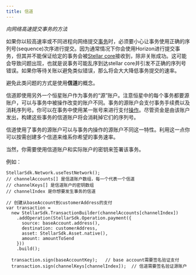 ```yaml
---
title: 信道 
---
```

*向网络高速提交事务的方法*

如果你以较高速率或不同进程向网络提交[事务](./concepts/transactions.md)时，必须要小心让事务使用正确的序列号(sequence)次序进行提交。因为通常情况下你会使用Horizon进行提交事务，但其并不能保证给定的事务会被[Stellar core](https://github.com/stellar/stellar-core)接收到，除非关账成功。这可能会导致问题出现，也就是说事务可能乱序到达stellar core并引发不正确的序列号错误。如果你等待关账以避免类似错误，那么将会大大降低事务提交的速率。

避免此类问题的方式是使用**信道**的概念。

信道即使用另外一个恒星账户作为事务的“源”账户。注意恒星中的每个事务都要源账户，可以与事务中被操作改变的账户不同。事务的源账户会支付事务手续费以及消耗序列号。你可以在事务中使用某一账号来进行支付[操作](./concepts/operations.md)。尽管资金是由该账户发出，构建这些事务的信道账户将会消耗掉它们的序列号。

信道使用了事务的源账户可以与事务内操作的源账户不同这一特性。利用这一点你可以按需创建多个信道来维系你希望的事务速率。

当然，你需要使用信道账户和实际账户的密钥来签署该事务。

例如：
```
StellarSdk.Network.useTestNetwork();
// channelAccounts[] 是信道账户数组，每一个代表一个信道
// channelKeys[] 是信道账户的密钥数组
// channelIndex 是你想要发生事务的信道

// 创建从baseAccount到customerAddress的支付
var transaction =
  new StellarSdk.TransactionBuilder(channelAccounts[channelIndex])
    .addOperation(StellarSdk.Operation.payment({
      source: baseAccount.address(),
      destination: customerAddress,
      asset: StellarSdk.Asset.native(),
      amount: amountToSend
    }))
    .build();

  transaction.sign(baseAccountKey);   // base account需要签名验证支付
  transaction.sign(channelKeys[channelIndex]);  // 信道需要签名验证源账户
``` 
